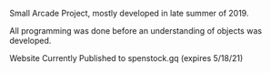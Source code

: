 Small Arcade Project, mostly developed in late summer of 2019. 

All programming was done before an understanding of objects was developed.

Website Currently Published to spenstock.gq (expires 5/18/21)